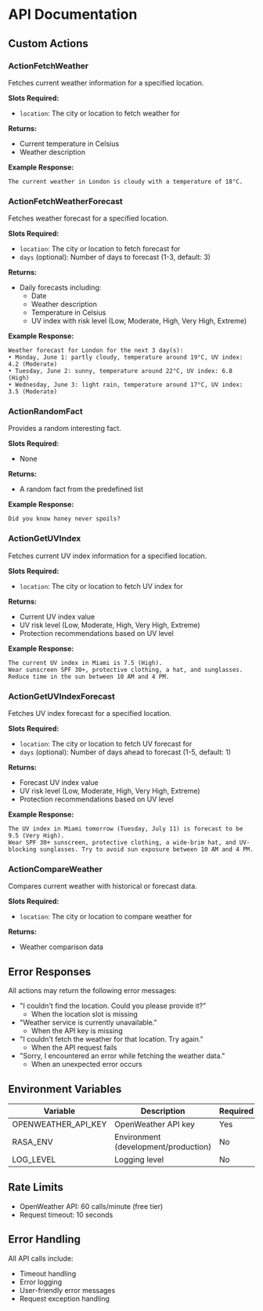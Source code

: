 # API Documentation

## Custom Actions

### ActionFetchWeather

Fetches current weather information for a specified location.

**Slots Required:**
- `location`: The city or location to fetch weather for

**Returns:**
- Current temperature in Celsius
- Weather description

**Example Response:**
```
The current weather in London is cloudy with a temperature of 18°C.
```

### ActionFetchWeatherForecast

Fetches weather forecast for a specified location.

**Slots Required:**
- `location`: The city or location to fetch forecast for
- `days` (optional): Number of days to forecast (1-3, default: 3)

**Returns:**
- Daily forecasts including:
  - Date
  - Weather description
  - Temperature in Celsius
  - UV index with risk level (Low, Moderate, High, Very High, Extreme)

**Example Response:**
```
Weather forecast for London for the next 3 day(s):
• Monday, June 1: partly cloudy, temperature around 19°C, UV index: 4.2 (Moderate)
• Tuesday, June 2: sunny, temperature around 22°C, UV index: 6.8 (High)
• Wednesday, June 3: light rain, temperature around 17°C, UV index: 3.5 (Moderate)
```

### ActionRandomFact

Provides a random interesting fact.

**Slots Required:**
- None

**Returns:**
- A random fact from the predefined list

**Example Response:**
```
Did you know honey never spoils?
```

### ActionGetUVIndex

Fetches current UV index information for a specified location.

**Slots Required:**
- `location`: The city or location to fetch UV index for

**Returns:**
- Current UV index value
- UV risk level (Low, Moderate, High, Very High, Extreme)
- Protection recommendations based on UV level

**Example Response:**
```
The current UV index in Miami is 7.5 (High).
Wear sunscreen SPF 30+, protective clothing, a hat, and sunglasses. Reduce time in the sun between 10 AM and 4 PM.
```

### ActionGetUVIndexForecast

Fetches UV index forecast for a specified location.

**Slots Required:**
- `location`: The city or location to fetch UV forecast for
- `days` (optional): Number of days ahead to forecast (1-5, default: 1)

**Returns:**
- Forecast UV index value
- UV risk level (Low, Moderate, High, Very High, Extreme)
- Protection recommendations based on UV level

**Example Response:**
```
The UV index in Miami tomorrow (Tuesday, July 11) is forecast to be 9.5 (Very High).
Wear SPF 30+ sunscreen, protective clothing, a wide-brim hat, and UV-blocking sunglasses. Try to avoid sun exposure between 10 AM and 4 PM.
```

### ActionCompareWeather

Compares current weather with historical or forecast data.

**Slots Required:**
- `location`: The city or location to compare weather for

**Returns:**
- Weather comparison data

## Error Responses

All actions may return the following error messages:

- "I couldn't find the location. Could you please provide it?"
  - When the location slot is missing
- "Weather service is currently unavailable."
  - When the API key is missing
- "I couldn't fetch the weather for that location. Try again."
  - When the API request fails
- "Sorry, I encountered an error while fetching the weather data."
  - When an unexpected error occurs

## Environment Variables

| Variable | Description | Required | Default |
|----------|-------------|----------|---------|
| OPENWEATHER_API_KEY | OpenWeather API key | Yes | - |
| RASA_ENV | Environment (development/production) | No | development |
| LOG_LEVEL | Logging level | No | INFO |

## Rate Limits

- OpenWeather API: 60 calls/minute (free tier)
- Request timeout: 10 seconds

## Error Handling

All API calls include:
- Timeout handling
- Error logging
- User-friendly error messages
- Request exception handling